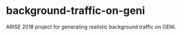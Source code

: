 # background-traffic-on-geni
ARISE 2018 project for generating realistic background traffic on GENI.
